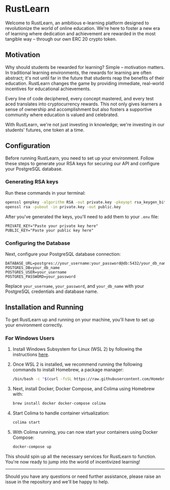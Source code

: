 # RustLearn

Welcome to RustLearn, an ambitious e-learning platform designed to revolutionize the world of online education. We're here to foster a new era of learning where dedication and achievement are rewarded in the most tangible way – through our own ERC 20 crypto token.

## Motivation

Why should students be rewarded for learning? Simple – motivation matters. In traditional learning environments, the rewards for learning are often abstract; it's not until far in the future that students reap the benefits of their education. RustLearn changes the game by providing immediate, real-world incentives for educational achievements.

Every line of code deciphered, every concept mastered, and every test aced translates into cryptocurrency rewards. This not only gives learners a sense of ownership and accomplishment but also fosters a supportive community where education is valued and celebrated.

With RustLearn, we're not just investing in knowledge; we're investing in our students' futures, one token at a time.

## Configuration

Before running RustLearn, you need to set up your environment. Follow these steps to generate your RSA keys for securing our API and configure your PostgreSQL database.

### Generating RSA keys

Run these commands in your terminal:

```bash
openssl genpkey -algorithm RSA -out private.key -pkeyopt rsa_keygen_bits:2048
openssl rsa -pubout -in private.key -out public.key
```

After you've generated the keys, you'll need to add them to your `.env` file:

```plaintext
PRIVATE_KEY="Paste your private key here"
PUBLIC_KEY="Paste your public key here"
```

### Configuring the Database

Next, configure your PostgreSQL database connection:

```plaintext
DATABASE_URL=postgres://your_username:your_password@db:5432/your_db_name
POSTGRES_DB=your_db_name
POSTGRES_USER=your_username
POSTGRES_PASSWORD=your_password
```

Replace `your_username`, `your_password`, and `your_db_name` with your PostgreSQL credentials and database name.

## Installation and Running

To get RustLearn up and running on your machine, you'll have to set up your environment correctly.

### For Windows Users

1. Install Windows Subsystem for Linux (WSL 2) by following the instructions [here](https://docs.microsoft.com/en-us/windows/wsl/install).

2. Once WSL 2 is installed, we recommend running the following commands to install Homebrew, a package manager:

    ```bash
    /bin/bash -c "$(curl -fsSL https://raw.githubusercontent.com/Homebrew/install/HEAD/install.sh)"
    ```

3. Next, install Docker, Docker Compose, and Colima using Homebrew with:

    ```bash
    brew install docker docker-compose colima
    ```

4. Start Colima to handle container virtualization:
    
    ```bash
    colima start
    ```

5. With Colima running, you can now start your containers using Docker Compose:

    ```bash
    docker-compose up
    ```

This should spin up all the necessary services for RustLearn to function. You're now ready to jump into the world of incentivized learning!

---

Should you have any questions or need further assistance, please raise an issue in the repository and we'll be happy to help.
